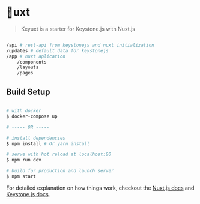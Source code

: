 # :key:uxt

> Keyuxt is a starter for Keystone.js with Nuxt.js

```bash

/api # rest-api from keystonejs and nuxt initialization
/updates # default data for keystonejs
/app # nuxt aplication
    /components
    /layouts
    /pages
```

## Build Setup

```bash

# with docker
$ docker-compose up

# ----- OR -----

# install dependencies
$ npm install # Or yarn install

# serve with hot reload at localhost:80
$ npm run dev

# build for production and launch server
$ npm start
```

For detailed explanation on how things work, checkout the [Nuxt.js docs](https://github.com/nuxt/nuxt.js) and [Keystone.js docs](https://keystonejs.com/documentation/).

